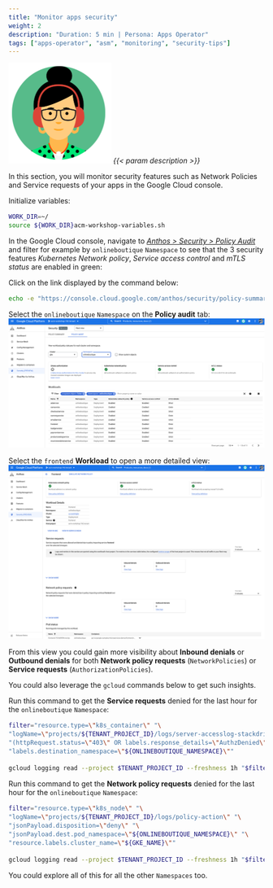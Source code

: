 ```yaml
---
title: "Monitor apps security"
weight: 2
description: "Duration: 5 min | Persona: Apps Operator"
tags: ["apps-operator", "asm", "monitoring", "security-tips"]
---
```

![Apps Operator](https://github.com/mathieu-benoit/my-images/raw/main/acm-workshop/apps-operator.png)
_{{< param description >}}_

In this section, you will monitor security features such as Network Policies and Service requests of your apps in the Google Cloud console.

Initialize variables:
```Bash
WORK_DIR=~/
source ${WORK_DIR}acm-workshop-variables.sh
```

In the Google Cloud console, navigate to [_Anthos > Security > Policy Audit_](https://cloud.google.com/anthos/docs/concepts/security-monitoring) and filter for example by `onlineboutique` `Namespace` to see that the 3 security features _Kubernetes Network policy_, _Service access control_ and _mTLS status_ are enabled in green:

Click on the link displayed by the command below:
```Bash
echo -e "https://console.cloud.google.com/anthos/security/policy-summary?project=${TENANT_PROJECT_ID}"
```

Select the `onlineboutique` `Namespace` on the **Policy audit** tab:
![Anthos Security overview for Online Boutique](https://github.com/mathieu-benoit/my-images/raw/main/acm-workshop/anthos-security-view.png)

Select the `frontend` **Workload** to open a more detailed view:
![Anthos Security details for Online Boutique](https://github.com/mathieu-benoit/my-images/raw/main/acm-workshop/anthos-security-details.png)

From this view you could gain more visibility about **Inbound denials** or **Outbound denials** for both **Network policy requests** (`NetworkPolicies`) or **Service requests** (`AuthorizationPolicies`).

You could also leverage the `gcloud` commands below to get such insights.

Run this command to get the **Service requests** denied for the last hour for the `onlineboutique` `Namespace`:
```Bash
filter="resource.type=\"k8s_container\" "\
"logName=\"projects/${TENANT_PROJECT_ID}/logs/server-accesslog-stackdriver\" "\
"(httpRequest.status=\"403\" OR labels.response_details=\"AuthzDenied\") "\
"labels.destination_namespace=\"${ONLINEBOUTIQUE_NAMESPACE}\""

gcloud logging read --project $TENANT_PROJECT_ID --freshness 1h "$filter"
```

Run this command to get the **Network policy requests** denied for the last hour for the `onlineboutique` `Namespace`:
```Bash
filter="resource.type=\"k8s_node\" "\
"logName=\"projects/${TENANT_PROJECT_ID}/logs/policy-action\" "\
"jsonPayload.disposition=\"deny\" "\
"jsonPayload.dest.pod_namespace=\"${ONLINEBOUTIQUE_NAMESPACE}\" "\
"resource.labels.cluster_name=\"${GKE_NAME}\""

gcloud logging read --project $TENANT_PROJECT_ID --freshness 1h "$filter"
```

You could explore all of this for all the other `Namespaces` too.